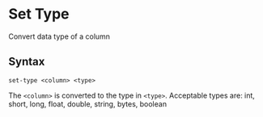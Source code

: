 # Set Type

Convert data type of a column 

## Syntax
```
set-type <column> <type>
```
The `<column>` is converted to the type in `<type>`.
Acceptable types are: int, short, long, float, double, string, bytes, boolean
